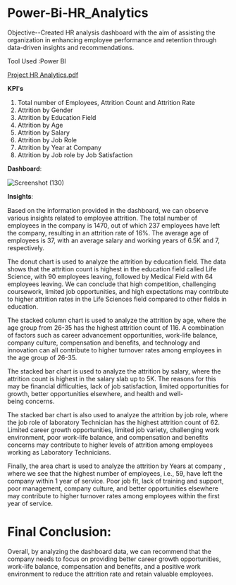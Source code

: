 # Power-Bi-HR_Analytics 

Objective--Created HR analysis dashboard with the aim of assisting the organization in enhancing employee performance 
and retention through data-driven insights and recommendations.


Tool Used :Power BI


[Project HR Analytics.pdf](https://github.com/vaidehip30/Power-Bi-HR_Analytics/files/12137920/Project.HR.Analytics.pdf)



𝐊𝐏𝐈'𝐬

1. Total number of Employees, Attrition Count and Attrition Rate
2. Attrition by Gender
3. Attrition by Education Field
4. Attrition by Age
5. Attrition by Salary
6. Attrition by Job Role
7. Attrition by Year at Company
8. Attrition by Job role by Job Satisfaction


𝐃𝐚𝐬𝐡𝐛𝐨𝐚𝐫𝐝:

![Screenshot (130)](https://github.com/vaidehip30/Power-Bi-HR_Analytics/assets/134762504/f2cde98b-01a2-43a4-824c-c23980c5bbd7)


𝐈𝐧𝐬𝐢𝐠𝐡𝐭𝐬:

Based on the information provided in the dashboard, we can observe various insights related to employee attrition. The total number of employees in the company is 1470, out of which 237 employees have left the company, resulting in an attrition rate of 16%. The average age of employees is 37, with an average salary and working years of 6.5K and 7, respectively.


The donut chart is used to analyze the attrition by education field. The data shows that the attrition count is highest in the education field called Life Science, with 90 employees leaving, followed by Medical Field with 64 employees leaving. We can conclude that high competition, challenging coursework, limited job opportunities, and high expectations may contribute to higher attrition rates in the Life Sciences field compared to other fields in education.

The stacked column chart is used to analyze the attrition by age, where the age group from 26-35 has the highest attrition count of 116. A combination of factors such as career advancement opportunities, work-life balance, company culture, compensation and benefits, and technology and innovation can all contribute to higher turnover rates among employees in the age group of 26-35.

The stacked bar chart is used to analyze the attrition by salary, where the attrition count is highest in the salary slab up to 5K. The reasons for this may be financial difficulties, lack of job satisfaction, limited opportunities for growth, better opportunities elsewhere, and health and well-being concerns.

The stacked bar chart is also used to analyze the attrition by job role, where the job role of laboratory Technician has the highest attrition count of 62. Limited career growth opportunities, limited job variety, challenging work environment, poor work-life balance, and compensation and benefits concerns may contribute to higher levels of attrition among employees working as Laboratory Technicians.

Finally, the area chart is used to analyze the attrition by Years at company , where we see that the highest number of employees, i.e., 59, have left the company within 1 year of service. Poor job fit, lack of training and support, poor management, company culture, and better opportunities elsewhere may contribute to higher turnover rates among employees within the first year of service.


# Final Conclusion:

Overall, by analyzing the dashboard data, we can recommend that the company needs to focus on providing better career growth opportunities, work-life balance, compensation and benefits, and a positive work environment to reduce the attrition rate and retain valuable employees.




